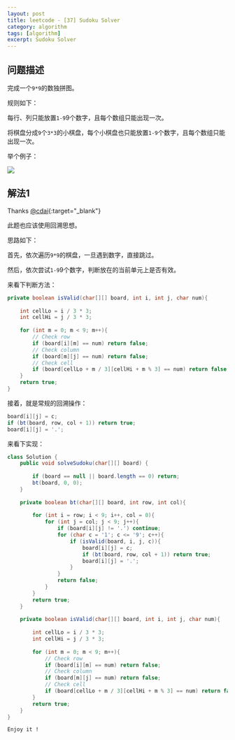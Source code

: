 ```yaml
---
layout: post
title: leetcode - [37] Sudoku Solver
category: algorithm
tags: [algorithm]
excerpt: Sudoku Solver
---
```


## 问题描述  

完成一个`9*9`的数独拼图。  

规则如下：  

每行、列只能放置`1-9`9个数字，且每个数组只能出现一次。  

将棋盘分成`9`个`3*3`的小棋盘，每个小棋盘也只能放置`1-9`个数字，且每个数组只能出现一次。   



举个例子：  

![](https://yyc-images.oss-cn-beijing.aliyuncs.com/leetcode_37_demo.png)  

## 解法1  


Thanks [@cdai](https://leetcode.com/problems/sudoku-solver/discuss/15752/Straight-Forward-Java-Solution-Using-Backtracking){:target="_blank"}  

此题也应该使用回溯思想。  


思路如下：  

首先，依次遍历`9*9`的棋盘，一旦遇到数字，直接跳过。  

然后，依次尝试`1-9`9个数字，判断放在的当前单元上是否有效。  

来看下判断方法：  

```java
private boolean isValid(char[][] board, int i, int j, char num){
    
    int cellLo = i / 3 * 3;
    int cellHi = j / 3 * 3;
    
    for (int m = 0; m < 9; m++){
        // Check row
        if (board[i][m] == num) return false;
        // Check column
        if (board[m][j] == num) return false;
        // Check cell
        if (board[cellLo + m / 3][cellHi + m % 3] == num) return false;
    }
    return true;
}
```

接着，就是常规的回溯操作：  

``` java
board[i][j] = c;
if (bt(board, row, col + 1)) return true;
board[i][j] = '.';    
```



来看下实现：  


``` java
class Solution {
    public void solveSudoku(char[][] board) {
        
        if (board == null || board.length == 0) return;
        bt(board, 0, 0);
    }
    
    private boolean bt(char[][] board, int row, int col){
        
        for (int i = row; i < 9; i++, col = 0){
            for (int j = col; j < 9; j++){
                if (board[i][j] != '.') continue;
                for (char c = '1'; c <= '9'; c++){
                    if (isValid(board, i, j, c)){
                        board[i][j] = c;
                        if (bt(board, row, col + 1)) return true;
                        board[i][j] = '.';    
                    }
                }
                return false;
            }
        }
        return true;
    }
    
    private boolean isValid(char[][] board, int i, int j, char num){
        
        int cellLo = i / 3 * 3;
        int cellHi = j / 3 * 3;
        
        for (int m = 0; m < 9; m++){
            // Check row
            if (board[i][m] == num) return false;
            // Check column
            if (board[m][j] == num) return false;
            // Check cell
            if (board[cellLo + m / 3][cellHi + m % 3] == num) return false;
        }
        return true;
    }
}
```

`Enjoy it ! `